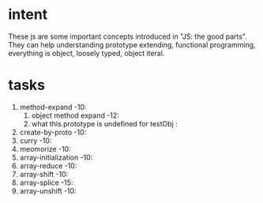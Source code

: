 # intent
These js are some important concepts introduced in "JS: the good parts". They can help understanding prototype extending, functional programming, everything is object, loosely typed, object iteral.

# tasks
1. method-expand -10:
	1. object method expand -12:
	2. what this.prototype is undefined for testObj :
2. create-by-proto -10:
3. curry -10:
4. meomorize -10:
5. array-initialization -10:
6. array-reduce -10:
7. array-shift -10:
8. array-splice -15:
9. array-unshift -10: